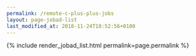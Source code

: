 ```yaml
---
permalink: /remote-c-plus-plus-jobs
layout: page-jobad-list
last_modified_at: 2018-11-24T18:52:56+0100
---
```

{% include render_jobad_list.html permalink=page.permalink %}
